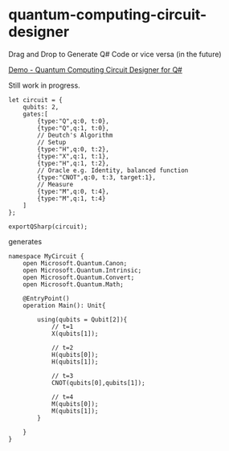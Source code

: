 # quantum-computing-circuit-designer
Drag and Drop to Generate Q# Code or vice versa (in the future)

[Demo - Quantum Computing Circuit Designer for Q#](https://kiichi.github.io/quantum-computing-circuit-designer/)

Still work in progress.

```
let circuit = {
    qubits: 2,
    gates:[
        {type:"Q",q:0, t:0},
        {type:"Q",q:1, t:0},
        // Deutch's Algorithm
        // Setup
        {type:"H",q:0, t:2},
        {type:"X",q:1, t:1},
        {type:"H",q:1, t:2},
        // Oracle e.g. Identity, balanced function
        {type:"CNOT",q:0, t:3, target:1},
        // Measure
        {type:"M",q:0, t:4},
        {type:"M",q:1, t:4}
    ]
};
```

```
exportQSharp(circuit);
```

generates

```
namespace MyCircuit {
    open Microsoft.Quantum.Canon;
    open Microsoft.Quantum.Intrinsic;
    open Microsoft.Quantum.Convert;
    open Microsoft.Quantum.Math;

    @EntryPoint()
    operation Main(): Unit{

        using(qubits = Qubit[2]){
            // t=1
			X(qubits[1]);

			// t=2
			H(qubits[0]);
			H(qubits[1]);

			// t=3
			CNOT(qubits[0],qubits[1]);

			// t=4
			M(qubits[0]);
			M(qubits[1]);
        }
            
    }
}
```